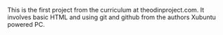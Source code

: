 This is the first project from the curriculum at theodinproject.com.
It involves basic HTML and using git and github from the authors Xubuntu powered PC.